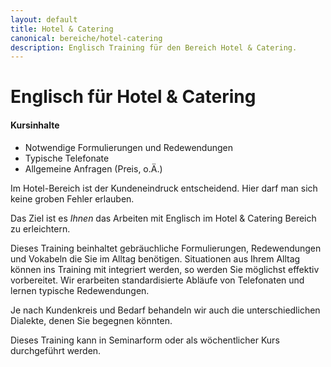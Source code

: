 ```yaml
---
layout: default
title: Hotel & Catering
canonical: bereiche/hotel-catering
description: Englisch Training für den Bereich Hotel & Catering.
---
```

# Englisch für Hotel & Catering

#### Kursinhalte

*   Notwendige Formulierungen und Redewendungen
*   Typische Telefonate
*   Allgemeine Anfragen (Preis, o.Ä.)

Im Hotel-Bereich ist der Kundeneindruck entscheidend. Hier darf man sich keine groben Fehler erlauben.

Das Ziel ist es *Ihnen* das Arbeiten mit Englisch im Hotel & Catering Bereich zu erleichtern.

Dieses Training beinhaltet gebräuchliche Formulierungen, Redewendungen und Vokabeln die Sie im Alltag benötigen. Situationen aus Ihrem Alltag können ins Training mit integriert werden, so werden Sie möglichst effektiv vorbereitet. Wir erarbeiten standardisierte Abläufe von Telefonaten und lernen typische Redewendungen.

Je nach Kundenkreis und Bedarf behandeln wir auch die unterschiedlichen Dialekte, denen Sie begegnen könnten.

Dieses Training kann in Seminarform oder als wöchentlicher Kurs durchgeführt werden.
